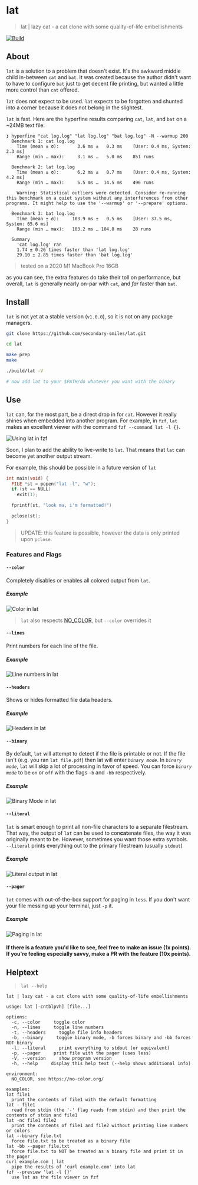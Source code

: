# lat
> lat | lazy cat - a cat clone with some quality-of-life embellishments

[![Build](https://github.com/secondary-smiles/lat/actions/workflows/c-cpp.yml/badge.svg)](https://github.com/secondary-smiles/lat/actions/workflows/c-cpp.yml)

## About

`lat` is a solution to a problem that doesn't exist. It's the awkward middle child in-between `cat` and `bat`. It was created because the author didn't want to have to configure `bat` just to get decent file printing, but wanted a little more control than `cat` offered.

`lat` does not expect to be used. `lat` expects to be forgotten and shunted into a corner because it does not belong in the slightest.

`lat` is fast. Here are the hyperfine results comparing `cat`, `lat`, and `bat` on a ~24MB text file:

```test
❯ hyperfine "cat log.log" "lat log.log" "bat log.log" -N --warmup 200
  Benchmark 1: cat log.log
    Time (mean ± σ):       3.6 ms ±   0.3 ms    [User: 0.4 ms, System: 2.3 ms]
    Range (min … max):     3.1 ms …   5.0 ms    851 runs

  Benchmark 2: lat log.log
    Time (mean ± σ):       6.2 ms ±   0.7 ms    [User: 0.4 ms, System: 4.2 ms]
    Range (min … max):     5.5 ms …  14.5 ms    496 runs

    Warning: Statistical outliers were detected. Consider re-running this benchmark on a quiet system without any interferences from other programs. It might help to use the '--warmup' or '--prepare' options.

  Benchmark 3: bat log.log
    Time (mean ± σ):     103.9 ms ±   0.5 ms    [User: 37.5 ms, System: 65.6 ms]
    Range (min … max):   103.2 ms … 104.8 ms    28 runs

  Summary
    'cat log.log' ran
    1.74 ± 0.26 times faster than 'lat log.log'
    29.10 ± 2.85 times faster than 'bat log.log'
```
> tested on a 2020 M1 MacBook Pro 16GB

as you can see, the extra features do take their toll on performance, but overall, `lat` is generally nearly on-par with `cat`, and *far* faster than `bat`.

## Install
`lat` is not yet at a stable version (`v1.0.0`), so it is not on any package managers. 

```bash
git clone https://github.com/secondary-smiles/lat.git

cd lat

make prep
make

./build/lat -V

# now add lat to your $PATH/do whatever you want with the binary
```

## Use

`lat` can, for the most part, be a direct drop in for `cat`. However it really shines when embedded into another program. For example, in `fzf`, `lat` makes an excellent viewer with the command `fzf --command lat -l {}`.

![Using lat in fzf](social/render/fzf_embed.gif)

Soon, I plan to add the ability to live-write to `lat`. That means that `lat` can become yet another output stream.

For example, this should be possible in a future version of `lat`

```c
int main(void) {
  FILE *st = popen("lat -l", "w");
  if (st == NULL)
  	exit(1);

  fprintf(st, "look ma, i'm formatted!")

  pclose(st);
}
```
> UPDATE: this feature is possible, however the data is only printed upon `pclose`.

### Features and Flags

#### `--color`
Completely disables or enables all colored output from `lat`.
##### Example
![Color in lat](social/render/color.gif)
> `lat` also respects [NO_COLOR](https://no-color.org/), but `--color` overrides it

#### `--lines`
Print numbers for each line of the file.
##### Example
![Line numbers in lat](social/render/line_numbers.gif)

#### `--headers`
Shows or hides formatted file data headers.
##### Example
![Headers in lat](social/render/headers.gif)

#### `--binary`
By default, `lat` will attempt to detect if the file is printable or not. If the file isn't (e.g. you ran `lat file.pdf`) then lat will enter *`binary mode`*. In *`binary mode`*, `lat` will skip a lot of processing in favor of speed.
You can force *`binary mode`* to be `on` or `off` with the flags `-b` and `-bb` respectively.
##### Example
![Binary Mode in lat](social/render/binary.gif)

#### `--literal`
`lat` is smart enough to print all non-file characters to a separate filestream. That way, the output of `lat` can be used to con**cat**enate files, the way it was originally meant to be.
However, sometimes you want those extra symbols.
`--literal` prints everything out to the primary filestream (usually `stdout`)
##### Example
![Literal output in lat](social/render/literal.gif)

#### `--pager`
`lat` comes with out-of-the-box support for paging in `less`. If you don't want your file messing up your terminal, just `-p` it.
##### Example
![Paging in lat](social/render/pager.gif)

#### If there is a feature you'd like to see, feel free to make an issue (1x points). If you're feeling especially savvy, make a PR with the feature (10x points).

 
## Helptext
> `lat --help`

```text
lat | lazy cat - a cat clone with some quality-of-life embellishments

usage: lat [-cntblpVh] [file...]

options:
  -c, --color     toggle color
  -n, --lines     toggle line numbers
  -t, --headers     toggle file info headers
  -b, --binary     toggle binary mode, -b forces binary and -bb forces NOT binary
  -l, --literal     print everything to stdout (or equivalent)
  -p, --pager     print file with the pager (uses less)
  -V, --version     show program version
  -h, --help     display this help text (--help shows additional info)

environment:
  NO_COLOR, see https://no-color.org/

examples:
lat file1
  print the contents of file1 with the default formatting
lat - file1
  read from stdin (the '-' flag reads from stdin) and then print the contents of stdin and file1
lat -nc file1 file2
  print the contents of file1 and file2 without printing line numbers or colors
lat --binary file.txt
  force file.txt to be treated as a binary file
lat -bb --pager file.txt
  force file.txt to NOT be treated as a binary file and print it in the pager
curl example.com | lat
  pipe the results of 'curl example.com' into lat
fzf --preview 'lat -l {}'
  use lat as the file viewer in fzf

```


